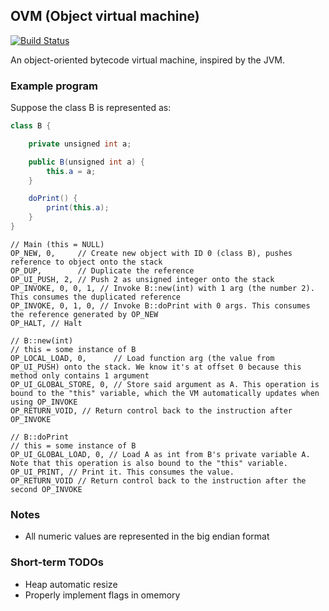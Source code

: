 ## OVM (Object virtual machine)
[![Build Status](https://travis-ci.org/JLWalsh/ObjectVM.svg?branch=master)](https://travis-ci.org/JLWalsh/ObjectVM)

An object-oriented bytecode virtual machine, inspired by the JVM.

### Example program
Suppose the class B is represented as:
```java
class B {

    private unsigned int a;

    public B(unsigned int a) {
        this.a = a;
    }

    doPrint() {
        print(this.a);
    }
}
```


```
// Main (this = NULL)
OP_NEW, 0,     // Create new object with ID 0 (class B), pushes reference to object onto the stack
OP_DUP,        // Duplicate the reference
OP_UI_PUSH, 2, // Push 2 as unsigned integer onto the stack
OP_INVOKE, 0, 0, 1, // Invoke B::new(int) with 1 arg (the number 2). This consumes the duplicated reference
OP_INVOKE, 0, 1, 0, // Invoke B::doPrint with 0 args. This consumes the reference generated by OP_NEW
OP_HALT, // Halt

// B::new(int)
// this = some instance of B
OP_LOCAL_LOAD, 0,      // Load function arg (the value from OP_UI_PUSH) onto the stack. We know it's at offset 0 because this method only contains 1 argument
OP_UI_GLOBAL_STORE, 0, // Store said argument as A. This operation is bound to the "this" variable, which the VM automatically updates when using OP_INVOKE
OP_RETURN_VOID, // Return control back to the instruction after OP_INVOKE

// B::doPrint
// this = some instance of B
OP_UI_GLOBAL_LOAD, 0, // Load A as int from B's private variable A. Note that this operation is also bound to the "this" variable.
OP_UI_PRINT, // Print it. This consumes the value.
OP_RETURN_VOID // Return control back to the instruction after the second OP_INVOKE
```

### Notes
- All numeric values are represented in the big endian format


### Short-term TODOs

- Heap automatic resize
- Properly implement flags in omemory